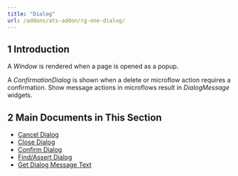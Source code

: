 ```yaml
---
title: "Dialog"
url: /addons/ats-addon/rg-one-dialog/
---
```


## 1 Introduction

A <i>Window</i> is rendered when a page is opened as a popup.

A <i>ConfirmationDialog</i> is shown when a delete or microflow action requires a confirmation. Show message actions in microflows result in <i>DialogMessage</i> widgets.

## 2 Main Documents in This Section

* [Cancel Dialog](/addons/ats-addon/rg-one-cancel-dialog/)
* [Close Dialog](/addons/ats-addon/rg-one-close-dialog/)
* [Confirm Dialog](/addons/ats-addon/rg-one-confirm-dialog/)
* [Find/Assert Dialog](/addons/ats-addon/rg-one-findassert-dialog/)
* [Get Dialog Message Text](/addons/ats-addon/rg-one-get-dialog-message-text/)
